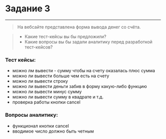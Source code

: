 # Задание 3
***

> На вебсайте представлена форма вывода денег со счёта.

> - Какие тест-кейсы вы бы предложили?
> - Какие вопросы вы бы задали аналитику перед разработкой тест-кейсов?



### Тест кейсы:
- можно лм вывести - сумму чтобы на счету оказалась плюс сумма
- можно ли вывести больше чем есть на счету
- можно ли вывести строку
- можно ли вывести деньги забив в форму какую-либо функцию
- можно ли вывести минус сумму
- можно ли вывести сумму в квадрате и т.д.
- проверка работы кнопки cancel


### Вопросы аналитику:
- функционал кнопки cancel
- вводимое число должно быть четным


